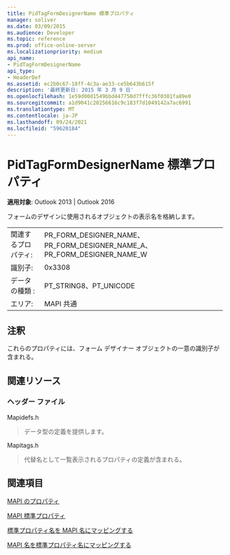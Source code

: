 ```yaml
---
title: PidTagFormDesignerName 標準プロパティ
manager: soliver
ms.date: 03/09/2015
ms.audience: Developer
ms.topic: reference
ms.prod: office-online-server
ms.localizationpriority: medium
api_name:
- PidTagFormDesignerName
api_type:
- HeaderDef
ms.assetid: ec2b0c67-18ff-4c3a-ae33-ce5b643b615f
description: '最終更新日: 2015 年 3 月 9 日'
ms.openlocfilehash: 1e59d00d1549bbd447750d7fffc36f0301fa89e0
ms.sourcegitcommit: a1d9041c20256616c9c183f7d1049142a7ac6991
ms.translationtype: MT
ms.contentlocale: ja-JP
ms.lasthandoff: 09/24/2021
ms.locfileid: "59620184"
---
```

# <a name="pidtagformdesignername-canonical-property"></a>PidTagFormDesignerName 標準プロパティ

  
  
**適用対象**: Outlook 2013 | Outlook 2016 
  
フォームのデザインに使用されるオブジェクトの表示名を格納します。 
  
|||
|:-----|:-----|
|関連するプロパティ:  <br/> |PR_FORM_DESIGNER_NAME、PR_FORM_DESIGNER_NAME_A、PR_FORM_DESIGNER_NAME_W  <br/> |
|識別子:  <br/> |0x3308  <br/> |
|データの種類 :   <br/> |PT_STRING8、PT_UNICODE  <br/> |
|エリア:  <br/> |MAPI 共通  <br/> |
   
## <a name="remarks"></a>注釈

これらのプロパティには、フォーム デザイナー オブジェクトの一意の識別子が含まれる。 
  
## <a name="related-resources"></a>関連リソース

### <a name="header-files"></a>ヘッダー ファイル

Mapidefs.h
  
> データ型の定義を提供します。
    
Mapitags.h
  
> 代替名として一覧表示されるプロパティの定義が含まれる。
    
## <a name="see-also"></a>関連項目



[MAPI のプロパティ](mapi-properties.md)
  
[MAPI 標準プロパティ](mapi-canonical-properties.md)
  
[標準プロパティ名を MAPI 名にマッピングする](mapping-canonical-property-names-to-mapi-names.md)
  
[MAPI 名を標準プロパティ名にマッピングする](mapping-mapi-names-to-canonical-property-names.md)

